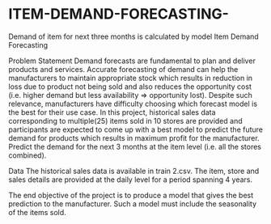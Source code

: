 # ITEM-DEMAND-FORECASTING-
Demand of item for next three months is calculated by model 
Item Demand Forecasting

Problem Statement
Demand forecasts are fundamental to plan and deliver products and services. Accurate forecasting of demand can help the manufacturers to maintain appropriate stock which results in reduction in loss due to product not being sold and also reduces the opportunity cost (i.e. higher demand but less availability => opportunity lost). Despite such relevance, manufacturers have difficulty choosing which forecast model is the best for their use case. In this project, historical sales data corresponding to multiple(25) items sold in 10 stores are provided and participants are expected to come up with a best model to predict the future demand for products which results in maximum profit for the manufacturer. Predict the demand for the next 3 months at the item level (i.e. all the stores combined).

Data
The historical sales data is available in train 2.csv. The item, store and sales details are provided at the daily level for a period spanning 4 years. 

The end objective of the project is to produce a model that gives the best prediction to the manufacturer. Such a model must include the seasonality of the items sold. 

